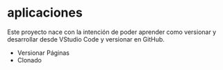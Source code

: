 # aplicaciones
Este proyecto nace con la intención de poder aprender como versionar y desarrollar desde VStudio Code y versionar en GitHub.
- Versionar Páginas
- Clonado
